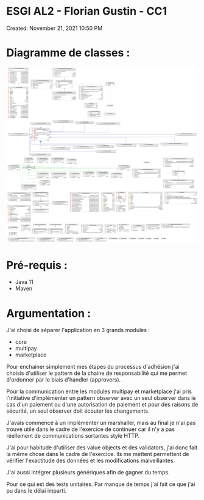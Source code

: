 # ESGI AL2 - Florian Gustin - CC1

Created: November 21, 2021 10:50 PM

# Diagramme de classes :

![esgi_al2_cc1_florian_gustin.png](diagram.png)

# Pré-requis :

- Java 11
- Maven

# Argumentation :

J'ai choisi de séparer l'application en 3 grands modules :

- core
- multipay
- marketplace

Pour enchainer simplement mes étapes du processus d'adhésion j'ai choisis d'utiliser le pattern de la chaine de responsabilité qui me permet d'ordonner par le biais d'handler (approvers).

Pour la communication entre les modules multipay et marketplace j'ai pris l'initiative d'implémenter un pattern observer avec un seul observer dans le cas d'un paiement ou d'une autorisation de paiement et pour des raisons de sécurité, un seul observer doit écouter les changements.

J'avais commencé à un implémenter un marshaller, mais au final je n'ai pas trouvé utile dans le cadre de l'exercice de continuer car il n'y a pas réellement de communications sortantes style HTTP.

J'ai pour habitude d'utiliser des value objects et des validators, j'ai donc fait la même chose dans le cadre de l'exercice. Ils me mettent permettent de vérifier l'exactitude des données et les modifications malveillantes.

J'ai aussi intégrer plusieurs génériques afin de gagner du temps.

Pour ce qui est des tests unitaires. Par manque de temps j'ai fait ce que j'ai pu dans le délai imparti.